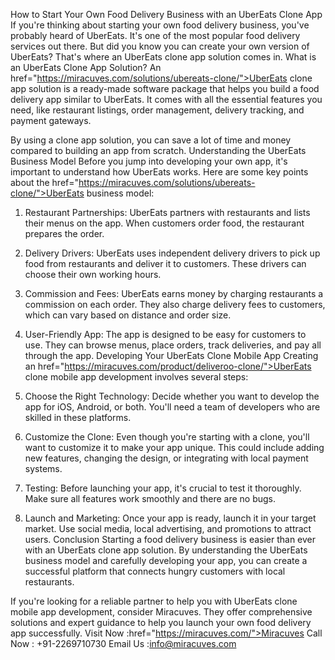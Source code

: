 How to Start Your Own Food Delivery Business with an UberEats Clone App
If you're thinking about starting your own food delivery business, you've probably heard of UberEats. It's one of the most popular food delivery services out there. But did you know you can create your own version of UberEats? That's where an UberEats clone app solution comes in.
What is an UberEats Clone App Solution?
An href="https://miracuves.com/solutions/ubereats-clone/">UberEats clone app solution</a> is a ready-made software package that helps you build a food delivery app similar to UberEats. It comes with all the essential features you need, like restaurant listings, order management, delivery tracking, and payment gateways. 

By using a clone app solution, you can save a lot of time and money compared to building an app from scratch.
Understanding the UberEats Business Model
Before you jump into developing your own app, it's important to understand how UberEats works. Here are some key points about the href="https://miracuves.com/solutions/ubereats-clone/">UberEats business model</a>:

1. Restaurant Partnerships: UberEats partners with restaurants and lists their menus on the app. When customers order food, the restaurant prepares the order.

2. Delivery Drivers: UberEats uses independent delivery drivers to pick up food from restaurants and deliver it to customers. These drivers can choose their own working hours.

3. Commission and Fees: UberEats earns money by charging restaurants a commission on each order. They also charge delivery fees to customers, which can vary based on distance and order size.

4. User-Friendly App: The app is designed to be easy for customers to use. They can browse menus, place orders, track deliveries, and pay all through the app.
Developing Your UberEats Clone Mobile App
Creating an href="https://miracuves.com/product/deliveroo-clone/">UberEats clone mobile app development</a> involves several steps:

1. Choose the Right Technology: Decide whether you want to develop the app for iOS, Android, or both. You'll need a team of developers who are skilled in these platforms.

2. Customize the Clone: Even though you're starting with a clone, you'll want to customize it to make your app unique. This could include adding new features, changing the design, or integrating with local payment systems.

3. Testing: Before launching your app, it's crucial to test it thoroughly. Make sure all features work smoothly and there are no bugs.

4. Launch and Marketing: Once your app is ready, launch it in your target market. Use social media, local advertising, and promotions to attract users.
Conclusion
Starting a food delivery business is easier than ever with an UberEats clone app solution. By understanding the UberEats business model and carefully developing your app, you can create a successful platform that connects hungry customers with local restaurants.

If you're looking for a reliable partner to help you with UberEats clone mobile app development, consider Miracuves. They offer comprehensive solutions and expert guidance to help you launch your own food delivery app successfully.
Visit Now :href="https://miracuves.com/">Miracuves</a>
Call Now : +91-2269710730
Email Us :info@miracuves.com
